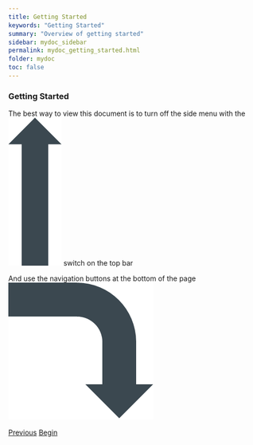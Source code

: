 ```yaml
---
title: Getting Started
keywords: "Getting Started"
summary: "Overview of getting started"
sidebar: mydoc_sidebar
permalink: mydoc_getting_started.html
folder: mydoc
toc: false
---
```


### Getting Started

The best way to view this document is to turn off the side menu with the <img src="images/backoffice/uparrow3.png" alt="arrow" /> switch on the top bar 

And use the navigation buttons at the bottom of the page <img src="images/backoffice/downarrow.png" alt="arrow" />

<a class="btn btn-default btn-lg pull-left" href="index.html" role="button">Previous</a>
<a class="btn btn-primary btn-lg pull-right" href="mydoc_dashboard_and_menu_overview.html" role="button">Begin</a>
